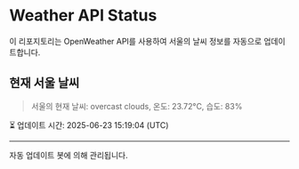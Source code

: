 
# Weather API Status

이 리포지토리는 OpenWeather API를 사용하여 서울의 날씨 정보를 자동으로 업데이트합니다.

## 현재 서울 날씨
> 서울의 현재 날씨: overcast clouds, 온도: 23.72°C, 습도: 83%

⏳ 업데이트 시간: 2025-06-23 15:19:04 (UTC)

---
자동 업데이트 봇에 의해 관리됩니다.
